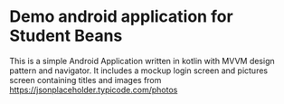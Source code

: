 # Demo android application for Student Beans
This is a simple Android Application written in kotlin with MVVM design pattern and navigator.
It includes a mockup login screen and pictures screen containing titles and images from https://jsonplaceholder.typicode.com/photos
